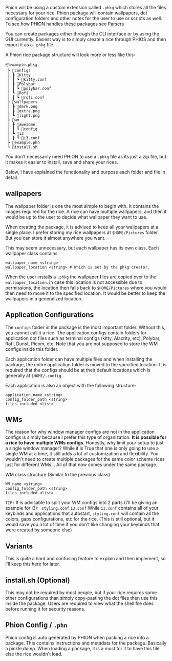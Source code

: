 	
Phion will be using a custom extension called `.phkg` which stores all the files necessary for your rice. 
Phion package will contain wallpapers, dot configuration folders and other notes for the user to use or scripts as well.	
To see how PHION handles these packages see [Parsers](Parsers.md)

You can create packages either through the CLI interface or by using the GUI currently. Easiest way is to simply create a rice through PHIOS and then export it as a `.phkg` file.

A Phion rice package structure will look more or less like this-
```
📦example.phkg
 ┣ 📂configs
 ┃ ┣ 📂Kitty
 ┃ ┃ ┗ 📜kitty.conf
 ┃ ┣ 📂Polybar
 ┃ ┃ ┗ 📜polybar.conf
 ┃ ┗ 📂Rofi
 ┃ ┃ ┗ 📜rofi.conf
 ┣ 📂wallpapers
 ┃ ┣ 📜dark.png
 ┃ ┣ 📜extra.png
 ┃ ┗ 📜light.png
 ┣ 📂wm
 ┃ ┣ 📂awesome
 ┃ ┃ ┗ 📜config
 ┃ ┗ 📂i3
 ┃ ┃ ┗ 📜i3.conf
 ┣ 📜example.phn
 ┗ 📜install.sh
```

You don't necessarily need PHION to use a `.phkg` file as its just a zip file, but it makes it easier to install, save and share your rices. 

Below, I have explained the functionality and purpose each folder and file in detail.

## wallpapers

The wallpaper folder is one the most simple to begin with. It contains the images required for the rice. A rice can have multiple wallpapers, and then it would be up to the user to decide what wallpaper they want to use. 

When creating the package, it is advised to keep all your wallpapers at a single place. I prefer storing my rice wallpapers at `$HOME/Pictures` folder. But you can store it almost anywhere you want.

This may seem unnecessary, but each wallpaper has its own class. Each wallpaper class contains

```
wallpaper_name <string>
wallpaper_location <string> # Which is set by the phkg creator.
```

When the user installs a `.phkg` the wallpaper files are copied over to the `wallpaper_location`. In case this location is not accessible due to permissions, the location then falls back to `$HOME/Pictures` where you would then need to move it to the specified location. It would be better to keep the wallpapers in a generalized location.

## Application Configurations

The `configs` folder in the package is the most important folder. Without this, you cannot call it a rice. The application configs contain folders for application dot files such as terminal configs (kitty, Alacrity, etc), Polybar, Rofi, Dunst, Picom, etc. Note that you are not supposed to store the WM configs inside this folder.

Each application folder can have multiple files and when installing the package, the entire application folder is moved to the specified location. It is required that the configs should be at their default locations which is generally at `$HOME/.config`. 

Each application is also an object with the following structure-

```
application_name <string>
config_folder_path <string>
files_included <list>
```

## WMs

The reason for why window manager configs are not in the application configs is simply because I prefer this type of organization. **It is possible for a rice to have multiple WMs configs**. Honestly, why limit your setup to just a single window manager? While it is True that one is only going to use a single WM at a time, it still adds a lot of customization and flexibility. You wouldn't need to create multiple packages for the same color scheme rices just for different WMs... All of that now comes under the same package.

WM class structure (Similar to the previous class)

```
WM_name <string>
config_folder_path <string>
files_included <list>
```

`TIP:` It is advisable to split your WM configs into 2 parts (I'll be giving an example for i3):- `styling.conf` `i3.conf`
While `i3.conf` contains all of your keybinds and applications that autostart, `styling.conf` will contain all the colors, gaps configurations, etc for the rice. (This is still optional, but it would save you a lot of time if you don't like changing your keybinds that were created by someone else)

## Variants

This is quite a hard and confusing feature to explain and then implement, so I'll keep this here for later.

## install.sh (Optional)

This may not be required by most people, but if your rice requires some other configurations than simply copy-pasting the dot files then use this inside the package. Users are required to view what the shell file does before running it for security reasons.

## Phion Config / `.phn`
Phion config is auto generated by PHION when packing a rice into a package. This contains instructions and metadata for the package. Basically a pickle dump. When loading a package, it is a must for it to have this file else the rice wouldn't load.